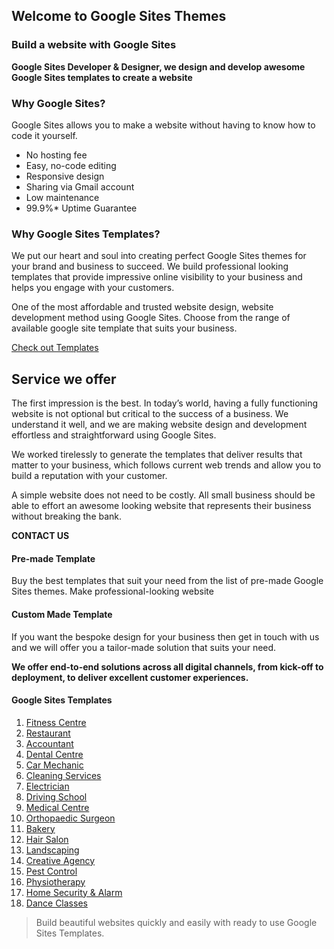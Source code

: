 ## Welcome to Google Sites Themes

### Build a website with Google Sites

**Google Sites Developer & Designer, we design and develop awesome Google Sites templates to create a website**

### Why Google Sites?
Google Sites allows you to make a website without having to know how to code it yourself.

- No hosting fee
- Easy, no-code editing
- Responsive design
- Sharing via Gmail account
- Low maintenance
- 99.9%* Uptime Guarantee

### Why Google Sites Templates?
We put our heart and soul into creating perfect Google Sites themes for your brand and business to succeed. We build professional looking templates that provide impressive online visibility to your business and helps you engage with your customers.

One of the most affordable and trusted website design, website development method using Google Sites. Choose from the range of available google site template that suits your business.

[Check out Templates](#google-sites-templates "Check out Templates")

## Service we offer
The first impression is the best. In today’s world, having a fully functioning website is not optional but critical to the success of a business. We understand it well, and we are making website design and development effortless and straightforward using Google Sites.

We worked tirelessly to generate the templates that deliver results that matter to your business, which follows current web trends and allow you to build a reputation with your customer.

A simple website does not need to be costly. All small business should be able to effort an awesome looking website that represents their business without breaking the bank.

**CONTACT US**

#### Pre-made Template
Buy the best templates that suit your need from the list of pre-made Google Sites themes. Make professional-looking website


#### Custom Made Template
If you want the bespoke design for your business then get in touch with us and we will offer you a tailor-made solution that suits your need.

**We offer end-to-end solutions across all digital channels, from kick-off to deployment, to deliver excellent customer experiences.**

#### Google Sites Templates
1. [Fitness Centre](https://sites.google.com/view/bwg-template-fitness-centre/home "Fitness Centre")
2. [Restaurant](https://sites.google.com/view/bwg-template-restaurant/home "Restaurant")
3. [Accountant](https://sites.google.com/view/bwg-template-acounting/home "Accountant")
4. [Dental Centre](https://sites.google.com/view/bwg-template-dental-clinic/home "Dental Centre")
5. [Car Mechanic](https://sites.google.com/view/big-template-car-mechanic/home "Car Mechanic")
6. [Cleaning Services](https://sites.google.com/view/bwg-template-cleaning-services/home "Cleaning Services")
7. [Electrician](https://sites.google.com/view/bwg-template-electrician/home "Electrician")
8. [Driving School](https://sites.google.com/view/bwg-template-driving-school/home "Driving School")
9. [Medical Centre](https://sites.google.com/view/bwg-template-medical-centre/home "Medical Centre")
10. [Orthopaedic Surgeon](https://sites.google.com/view/bwg-template-orthopaedics/home "Orthopaedic Surgeon")
11. [Bakery](https://sites.google.com/view/big-template-bakery/home "Bakery")
12. [Hair Salon](https://sites.google.com/view/bwg-template-barber/home "Hair Salon")
13. [Landscaping](https://sites.google.com/view/bwg-tamplate-landscape/home "Landscaping")
14. [Creative Agency](https://sites.google.com/view/bog-template-web-design/home "Creative Agency")
15. [Pest Control](https://sites.google.com/view/bwg-template-pest-control/home "Pest Control")
16. [Physiotherapy](https://sites.google.com/view/bwg-template-physiotherapy/ "Physiotherapy")
17. [Home Security & Alarm](https://sites.google.com/view/bwg-template-home-securit "Home Security & Alarm")
18. [Dance Classes](https://sites.google.com/view/bwg-template-dance/home "Dance Classes")

> Build beautiful websites quickly and easily with ready to use Google Sites Templates.
